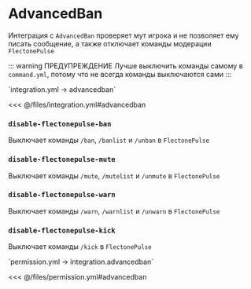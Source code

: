 # AdvancedBan

Интеграция с `AdvancedBan` проверяет мут игрока и не позволяет ему писать сообщение, а также отключает команды модерации `FlectonePulse`

::: warning ПРЕДУПРЕЖДЕНИЕ
Лучше выключить команды самому в `command.yml`, потому что не всегда команды выключаются сами
:::

[//]: # (integration.yml)
<!--@include: @/parts/words.md#setting-->
<!--@include: @/parts/words.md#path--> `integration.yml → advancedban`

<!--@include: @/parts/words.md#default-->
<<< @/files/integration.yml#advancedban

<!--@include: @/parts/enable.md-->

### `disable-flectonepulse-ban`

Выключает команды `/ban`, `/banlist` и `/unban` в `FlectonePulse`

### `disable-flectonepulse-mute`

Выключает команды `/mute`, `/mutelist` и `/unmute` в `FlectonePulse`

### `disable-flectonepulse-warn`

Выключает команды `/warn`, `/warnlist` и `/unwarn` в `FlectonePulse`

### `disable-flectonepulse-kick`

Выключает команды `/kick` в `FlectonePulse`

[//]: # (permission.yml)
<!--@include: @/parts/words.md#permission-->
<!--@include: @/parts/words.md#path--> `permission.yml → integration.advancedban`

<!--@include: @/parts/words.md#default-->
<<< @/files/permission.yml#advancedban

<!--@include: @/parts/permission/permissionTier3.md-->
